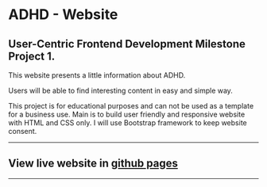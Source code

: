 # **ADHD** - Website

## User-Centric Frontend Development Milestone Project 1.

This website presents a little information about ADHD.

Users will be able to find interesting content in easy and simple way.

This project is for educational purposes and can not be used as a template for a business use.
Main is to build user friendly and responsive website with HTML and CSS only. I will use Bootstrap framework to keep website consent.

---

## View live website in [github pages](https://stephaniiekm.github.io/projekt-1/)

---
